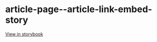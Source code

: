 # article-page--article-link-embed-story

[View in storybook](https://raw.githack.com/Independent-Digital-News-and-Media-Ltd/standard-pwamp-sb/PR-386-sb/index.html?path=/story/article-page--article-link-embed-story)